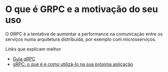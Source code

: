 # O que é GRPC e a motivação do seu uso

O GRPC é a tentativa de aumentar a performance na comunicação entre os serviços numa arquitetura distribuída, por exemplo com microsserviços. 

Links que explicam melhor

- [Guia gRPC](https://blog.lsantos.dev/guia-grpc-1/)
- [gRPC: o que é e como utilizá-lo na sua próxima aplicação](https://www.zup.com.br/blog/grpc-o-que-e-beagle)

